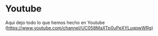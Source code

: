 # Youtube
Aqui dejo todo lo que hemos hecho en Youtube (https://www.youtube.com/channel/UC058MaXTp0uPeXYLuqpwWRg)
